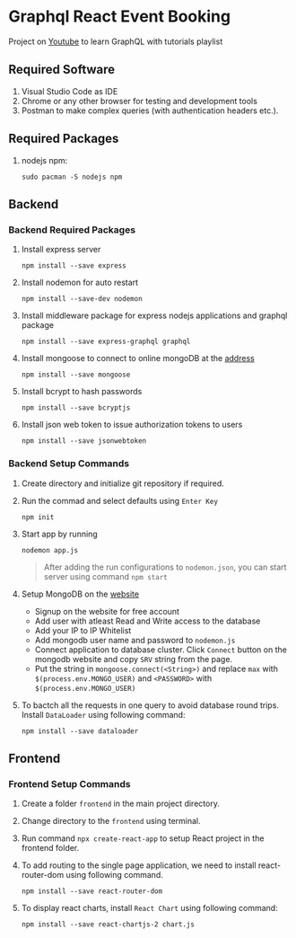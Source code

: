 # Graphql React Event Booking

Project on [Youtube](https://www.youtube.com/watch?v=yvEEeKMuxn0&list=PL55RiY5tL51rG1x02Yyj93iypUuHYXcB_&index=3&ab_channel=Academind) to learn GraphQL with tutorials playlist

## Required Software

1. Visual Studio Code as IDE
1. Chrome or any other browser for testing and development tools
1. Postman to make complex queries (with authentication headers etc.).

## Required Packages

1. nodejs npm:

    ```sudo pacman -S nodejs npm```

## Backend

### Backend Required Packages

1. Install express server

    ```npm install --save express```

1. Install nodemon for auto restart

    ```npm install --save-dev nodemon```

1. Install middleware package for express nodejs applications and graphql package

    ```npm install --save express-graphql graphql```

1. Install mongoose to connect to online mongoDB at the [address](www.mongodb.com)

    ```npm install --save mongoose```

1. Install bcrypt to hash passwords

    ```npm install --save bcryptjs```

1. Install json web token to issue authorization tokens to users

    ```npm install --save jsonwebtoken```

### Backend Setup Commands

1. Create directory and initialize git repository if required.

1. Run the commad and select defaults using ``Enter Key``

    ```npm init```

1. Start app by running

    ```nodemon app.js```

    > After adding the run configurations to ``nodemon.json``, you can start server using command ``npm start``

1. Setup MongoDB on the [website](www.mongodb.com)

    * Signup on the website for free account
    * Add user with atleast Read and Write access to the database
    * Add your IP to IP Whitelist
    * Add mongodb user name and password to ``nodemon.js``
    * Connect application to database cluster. Click ``Connect`` button on the mongodb website and copy `SRV` string from the page.
    * Put the string in ```mongoose.connect(<String>)``` and replace `max` with ``$(process.env.MONGO_USER)`` and `<PASSWORD>` with ``$(process.env.MONGO_USER)``

1. To bactch all the requests in one query to avoid database round trips. Install ``DataLoader`` using following command:

    ```npm install --save dataloader```

## Frontend

### Frontend Setup Commands

1. Create a folder ``frontend`` in the main project directory.

1. Change directory to the ``frontend`` using terminal.

1. Run command ```npx create-react-app``` to setup React project in the frontend folder.

1. To add routing to the single page application, we need to install react-router-dom using following command.

    ```npm install --save react-router-dom```

1. To display react charts, install ``React Chart`` using following command:

    ```npm install --save react-chartjs-2 chart.js```